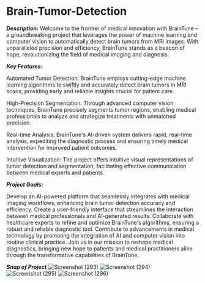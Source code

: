 # Brain-Tumor-Detection

_**Description:**_
Welcome to the frontier of medical innovation with BrainTune – a groundbreaking project that leverages the power of machine learning and computer vision to automatically detect brain tumors from MRI images. With unparalleled precision and efficiency, BrainTune stands as a beacon of hope, revolutionizing the field of medical imaging and diagnosis.


_**Key Features:**_

Automated Tumor Detection: BrainTune employs cutting-edge machine learning algorithms to swiftly and accurately detect brain tumors in MRI scans, providing early and reliable insights crucial for patient care.

High-Precision Segmentation: Through advanced computer vision techniques, BrainTune precisely segments tumor regions, enabling medical professionals to analyze and strategize treatments with unmatched precision.

Real-time Analysis: BrainTune's AI-driven system delivers rapid, real-time analysis, expediting the diagnostic process and ensuring timely medical intervention for improved patient outcomes.

Intuitive Visualization: The project offers intuitive visual representations of tumor detection and segmentation, facilitating effective communication between medical experts and patients.


_**Project Goals:**_

Develop an AI-powered platform that seamlessly integrates with medical imaging workflows, enhancing brain tumor detection accuracy and efficiency.
Create a user-friendly interface that streamlines the interaction between medical professionals and AI-generated results.
Collaborate with healthcare experts to refine and optimize BrainTune's algorithms, ensuring a robust and reliable diagnostic tool.
Contribute to advancements in medical technology by promoting the integration of AI and computer vision into routine clinical practice.
Join us in our mission to reshape medical diagnostics, bringing new hope to patients and medical practitioners alike through the transformative capabilities of BrainTune.


_**Snap of Project**_
![Screenshot (293)](https://github.com/Elanchezhian2712/Brain-Tumor-Detection/assets/122656808/6d4fe71a-cdb0-4fa5-b83a-286f3eaca099)
![Screenshot (294)](https://github.com/Elanchezhian2712/Brain-Tumor-Detection/assets/122656808/39e36a19-3ff7-48be-af73-3738f493514c)
![Screenshot (295)](https://github.com/Elanchezhian2712/Brain-Tumor-Detection/assets/122656808/00e72593-7d4a-48ad-941e-71110716a575)
![Screenshot (296)](https://github.com/Elanchezhian2712/Brain-Tumor-Detection/assets/122656808/74a4ccbc-6b06-4a1c-a666-35251e272056)
